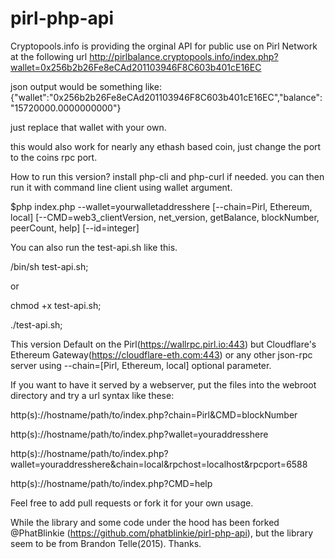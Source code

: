# pirl-php-api
Cryptopools.info is providing the orginal API for public use on Pirl Network at the following url
http://pirlbalance.cryptopools.info/index.php?wallet=0x256b2b26Fe8eCAd201103946F8C603b401cE16EC

json output would be something like:
{"wallet":"0x256b2b26Fe8eCAd201103946F8C603b401cE16EC","balance":"15720000.0000000000"}

just replace that wallet with your own.

this would also work for nearly any ethash based coin, just change the port to the coins rpc port.

How to run this version?
install php-cli and php-curl if needed. you can then run it with command line client using wallet argument.

$php index.php --wallet=yourwalletaddresshere [--chain=Pirl, Ethereum, local] [--CMD=web3_clientVersion, net_version, getBalance, blockNumber, peerCount, help] [--id=integer]

You can also run the test-api.sh like this.
  
  /bin/sh test-api.sh;
  
or 

  chmod +x test-api.sh;
  
  ./test-api.sh;

This version Default on the Pirl(https://wallrpc.pirl.io:443) but Cloudflare's Ethereum Gateway(https://cloudflare-eth.com:443) or any other json-rpc server using --chain=[Pirl, Ethereum, local] optional parameter.

If you want to have it served by a webserver, put the files into the webroot directory and try a url syntax like these: 

  http(s)://hostname/path/to/index.php?chain=Pirl&CMD=blockNumber

  http(s)://hostname/path/to/index.php?wallet=youraddresshere
  
  http(s)://hostname/path/to/index.php?wallet=youraddresshere&chain=local&rpchost=localhost&rpcport=6588
  
  http(s)://hostname/path/to/index.php?CMD=help  

Feel free to add pull requests or fork it for your own usage.

While the library and some code under the hood has been forked @PhatBlinkie (https://github.com/phatblinkie/pirl-php-api), but the library seem to be from Brandon Telle(2015). Thanks.
